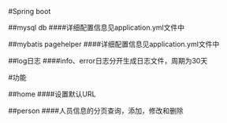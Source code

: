 #Spring boot

##mysql db
####详细配置信息见application.yml文件中

##mybatis pagehelper
####详细配置信息见application.yml文件中

##log日志
####info、error日志分开生成日志文件，周期为30天

#功能

##home
####设置默认URL

##person
####人员信息的分页查询，添加，修改和删除